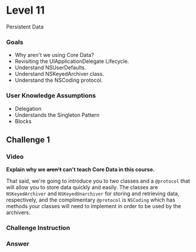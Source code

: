 # Level 11

Persistent Data

### Goals

* Why aren't we using Core Data?
* Revisiting the UIApplicationDelegate Lifecycle.
* Understand NSUserDefaults.
* Understand NSKeyedArchiver class.
* Understand the NSCoding protocol.

### User Knowledge Assumptions

* Delegation
* Understands the Singleton Pattern
* Blocks

## Challenge 1

### Video

**Explain why we ~~aren't~~ can't teach Core Data in this course.**

That said, we're going to introduce you to two classes and a `@protocol` that will allow you to store data quickly and easily. The classes are `NSKeyedArchiver` and `NSKeyedUnarchiver` for storing and retrieving data, respectively, and the complimentary `@protocol` is `NSCoding` which has methods your classes will need to implement in order to be used by the archivers.

### Challenge Instruction

### Answer